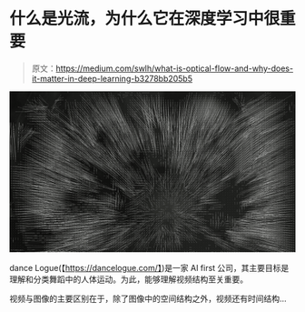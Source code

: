 # 什么是光流，为什么它在深度学习中很重要

> 原文：<https://medium.com/swlh/what-is-optical-flow-and-why-does-it-matter-in-deep-learning-b3278bb205b5>

![](img/ffed86ea979059d862d12d3cee039395.png)

dance Logue(【https://dancelogue.com/】)是一家 AI first 公司，其主要目标是理解和分类舞蹈中的人体运动。为此，能够理解视频结构至关重要。

视频与图像的主要区别在于，除了图像中的空间结构之外，视频还有时间结构…